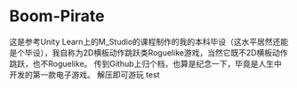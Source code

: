 # Boom-Pirate
这是参考Unity Learn上的M_Studio的课程制作的我的本科毕设（这水平居然还能是个毕设），我自称为2D横板动作跳跃类Roguelike游戏，当然它既不2D横板动作跳跃，也不Roguelike。
传到Github上归个档，也算是纪念一下，毕竟是人生中开发的第一款电子游戏。
解压即可游玩
test

